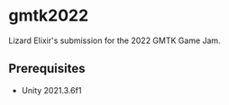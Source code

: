 # gmtk2022
Lizard Elixir's submission for the 2022 GMTK Game Jam.

## Prerequisites

- Unity 2021.3.6f1
